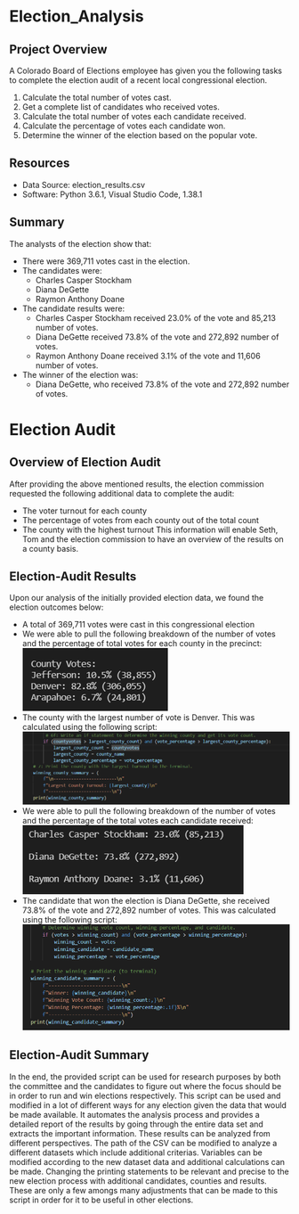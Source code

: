 # Election_Analysis

## Project Overview
A Colorado Board of Elections employee has given you the following tasks to complete the election audit of a recent local congressional election. 

1. Calculate the total number of votes cast. 
2. Get a complete list of candidates who received votes. 
3. Calculate the total number of votes each candidate received. 
4. Calculate the percentage of votes each candidate won. 
5. Determine the winner of the election based on the popular vote. 

## Resources 
- Data Source: election_results.csv
- Software: Python 3.6.1, Visual Studio Code, 1.38.1

## Summary 
The analysts of the election show that:
- There were 369,711 votes cast in the election. 
- The candidates were:
  - Charles Casper Stockham
  - Diana DeGette
  - Raymon Anthony Doane
- The candidate results were:
  - Charles Casper Stockham received 23.0% of the vote and 85,213 number of votes.
  - Diana DeGette received 73.8% of the vote and 272,892 number of votes. 
  - Raymon Anthony Doane received 3.1% of the vote and 11,606 number of votes. 
- The winner of the election was: 
  - Diana DeGette, who received 73.8% of the vote and 272,892 number of votes. 

# Election Audit

## Overview of Election Audit
After providing the above mentioned results, the election commission requested the following additional data to complete the audit:
- The voter turnout for each county
- The percentage of votes from each county out of the total count
- The county with the highest turnout
This information will enable Seth, Tom and the election commission to have an overview of the results on a county basis. 

## Election-Audit Results
Upon our analysis of the initially provided election data, we found the election outcomes below:
 - A total of 369,711 votes were cast in this congressional election
 - We were able to pull the following breakdown of the number of votes and the percentage of total votes for each county in the precinct: 
 ![](analysis/County%20Breakdown.png)
 - The county with the largest number of vote is Denver. This was calculated using the following script:
![](analysis/Largest%20County%20Script.png)
 - We were able to pull the following breakdown of the number of votes and the percentage of the total votes each candidate received:
![](analysis/Candidate%20Breakdown.PNG)
 - The candidate that won the election is Diana DeGette, she received 73.8% of the vote and 272,892 number of votes. This was calculated using the following script:
![](analysis/Winning%20Candidate%20Script.PNG)
## Election-Audit Summary
In the end, the provided script can be used for research purposes by both the committee and the candidates to figure out where the focus should be in order to run and win elections respectively. This script can be used and modified in a lot of different ways for any election given the data that would be made available. It automates the analysis process and provides a detailed report of the results by going through the entire data set and extracts the important information. These results can be analyzed from different perspectives. The path of the CSV can be modified to analyze a different datasets which include additional criterias. Variables can be modified according to the new dataset data and additional calculations can be made. Changing the printing statements to be relevant and precise to the new election process with additional candidates, counties and results. These are only a few amongs many adjustments that can be made to this script in order for it to be useful in other elections.

